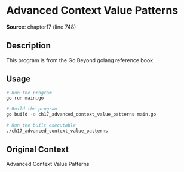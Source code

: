 # Advanced Context Value Patterns

**Source**: chapter17 (line 748)

## Description

This program is from the Go Beyond golang reference book.

## Usage

```bash
# Run the program
go run main.go

# Build the program
go build -o ch17_advanced_context_value_patterns main.go

# Run the built executable
./ch17_advanced_context_value_patterns
```

## Original Context

Advanced Context Value Patterns
